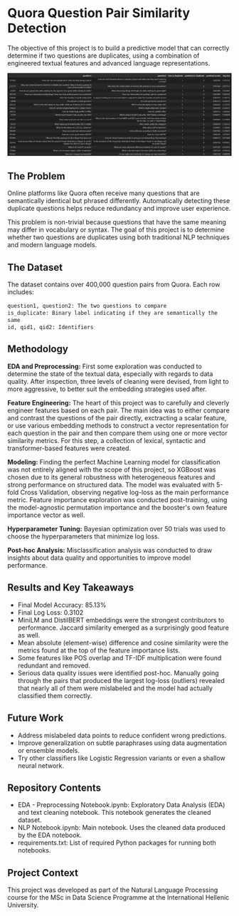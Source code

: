 # Quora Question Pair Similarity Detection

The objective of this project is to build a predictive model that can correctly determine if two questions are duplicates, using a combination of engineered textual features and advanced language representations.

![Visual](./images/nlp_visual.png)

## The Problem

Online platforms like Quora often receive many questions that are semantically identical but phrased differently. Automatically detecting these duplicate questions helps reduce redundancy and improve user experience.

This problem is non-trivial because questions that have the same meaning may differ in vocabulary or syntax. The goal of this project is to determine whether two questions are duplicates using both traditional NLP techniques and modern language models.

## The Dataset

The dataset contains over 400,000 question pairs from Quora. Each row includes:

    question1, question2: The two questions to compare
    is_duplicate: Binary label indicating if they are semantically the same
    id, qid1, qid2: Identifiers

## Methodology

**EDA and Preprocessing:** 
First some exploration was conducted to determine the state of the textual data, especially with regards to data quality. After inspection, three levels of cleaning were devised, from light to more aggressive, to better suit the embedding strategies used after.

**Feature Engineering:** 
The heart of this project was to carefully and cleverly engineer features based on each pair. The main idea was to either compare and contrast the questions of the pair directly, exctracting a scalar feature, or use various embedding methods to construct a vector representation for each question in the pair and then compare them using one or more vector similarity metrics. For this step, a collection of lexical, syntactic and transformer-based features were created. 

**Modeling:**
Finding the perfect Machine Learning model for classification was not entirely aligned with the scope of this project, so XGBoost was chosen due to its general robustness with heterogeneous features and strong performance on structured data. The model was evaluated with 5-fold Cross Validation, observing negative log-loss as the main performance metric. Feature importance exploration was conducted post-training, using the model-agnostic permutation importance and the booster's own feature importance vector as well.

**Hyperparameter Tuning:**
Bayesian optimization over 50 trials was used to choose the hyperparameters that minimize log loss.

**Post-hoc Analysis:** 
Misclassification analysis was conducted to draw insights about data quality and opportunities to improve model performance. 

## Results and Key Takeaways

- Final Model Accuracy: 85.13%
- Final Log Loss: 0.3102
- MiniLM and DistilBERT embeddings were the strongest contributors to performance. Jaccard similarity emerged as a surprisingly good feature as well.
- Mean absolute (element-wise) difference and cosine similarity were the metrics found at the top of the feature importance lists.
- Some features like POS overlap and TF-IDF multiplication were found redundant and removed.
- Serious data quality issues were identified post-hoc. Manually going through the pairs that produced the largest log-loss (outliers) revealed that nearly all of them were mislabeled and the model had actually classified them correctly.

## Future Work

- Address mislabeled data points to reduce confident wrong predictions.
- Improve generalization on subtle paraphrases using data augmentation or ensemble models.
- Try other classifiers like Logistic Regression variants or even a shallow neural network.

## Repository Contents

- EDA - Preprocessing Notebook.ipynb: Exploratory Data Analysis (EDA) and text cleaning notebook. This notebook generates the cleaned dataset.
- NLP Notebook.ipynb: Main notebook. Uses the cleaned data produced by the EDA notebook.
- requirements.txt: List of required Python packages for running both notebooks.

## Project Context

This project was developed as part of the Natural Language Processing course for the MSc in Data Science Programme at the International Hellenic University. 
